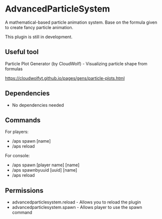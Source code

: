 # AdvancedParticleSystem


A mathematical-based particle animation system. Base on the formula given to create fancy particle animation.

This plugin is still in development.

## Useful tool
Particle Plot Generator (by CloudWolf) - Visualizing particle shape from formulas

https://cloudwolfyt.github.io/pages/gens/particle-plots.html


## Dependencies

- No dependencies needed

## Commands

For players:
- /aps spawn [name]
- /aps reload

For console:
- /aps spawn [player name] [name]
- /aps spawnbyuuid [uuid] [name]
- /aps reload

## Permissions
- advancedparticlesystem.reload - Allows you to reload the plugin
- advancedparticlesystem.spawn - Allows player to use the spawn command